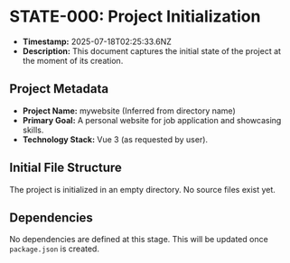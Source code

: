 # STATE-000: Project Initialization

- **Timestamp:** 2025-07-18T02:25:33.6NZ
- **Description:** This document captures the initial state of the project at the moment of its creation.

## Project Metadata

- **Project Name:** mywebsite (Inferred from directory name)
- **Primary Goal:** A personal website for job application and showcasing skills.
- **Technology Stack:** Vue 3 (as requested by user).

## Initial File Structure

The project is initialized in an empty directory. No source files exist yet.

## Dependencies

No dependencies are defined at this stage. This will be updated once `package.json` is created. 